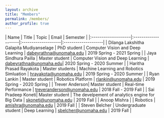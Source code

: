 ```yaml
---
layout: archive
title: "Members"
permalink: /members/
author_profile: true
---
```


|         Name        |     Title           |       Topic         |   Email             | Semester             |
|:--------------------|:--------------------|:--------------------|:--------------------| 
| Dilanga Lakshitha Galapita Mudiyanselage | PhD student | Computer Vision and Deep Learning | dabeyrathna@unomaha.edu | 2019 Spring - 2021 Spring |
| Jaya Sindhura Pailla | Master student | Computer Vision and Deep Learning | dabeyrathna@unomaha.edu| 2020 Spring - 2020 Summer |
| Haritha Prasad Rayakota | Master students | Machine Learning and Robotics Simluation | hrayakota@unomaha.edu | 2019 Spring - 2020 Summer |
| Ryan Lankin | Master student | Robotics Platform | rlankin@unomaha.edu | 2019 Spring - 2020 Spring |
| Trever Anderson| Master student | Real-time Performance |  treveranderson@unomaha.edu | 2018 Fall - 2019 Fall |
| Sai Pradeep Koneti| Master student | The develpement of analytics engine for Big Data |  skoneti@unomaha.edu | 2019 Fall |
| Anoop Mishra   |                      | Robotics    | amishra@unomaha.edu  | 2019 Fall |
| Steven Belcher | Undergraduate student | Deep Learning    | sbelcher@unomaha.edu | 2019 Fall |
